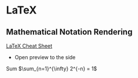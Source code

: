 
# LaTeX

## Mathematical Notation Rendering

[LaTeX Cheat Sheet](https://kapeli.com/cheat_sheets/LaTeX_Math_Symbols.docset/Contents/Resources/Documents/index)

* Open preview to the side

Sum $\sum_{n=1}^{\infty} 2^{-n} = 1$
